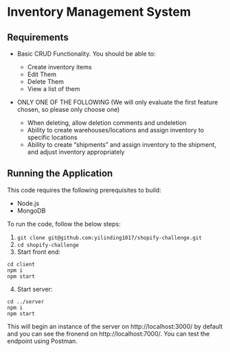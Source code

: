 # Inventory Management System
## Requirements
- Basic CRUD Functionality. You should be able to:

  - Create inventory items
  - Edit Them
  - Delete Them
  - View a list of them

- ONLY ONE OF THE FOLLOWING (We will only evaluate the first feature chosen, so please only choose one)
  - When deleting, allow deletion comments and undeletion
  - Ability to create warehouses/locations and assign inventory to specific locations
  - Ability to create “shipments” and assign inventory to the shipment, and adjust inventory appropriately

## Running the Application
This code requires the following prerequisites to build:
- Node.js
- MongoDB

To run the code, follow the below steps:
1. `git clone git@github.com:yilinding1017/shopify-challenge.git`
2. `cd shopify-challenge`
3. Start front end: 
  ```
  cd client
  npm i
  npm start
  ```
4. Start server:
  ```
  cd ../server
  npm i
  npm start
  ```
This will begin an instance of the server on http://localhost:3000/ by default and you can see the fronend on http://localhost:7000/. You can test the endpoint using Postman.
